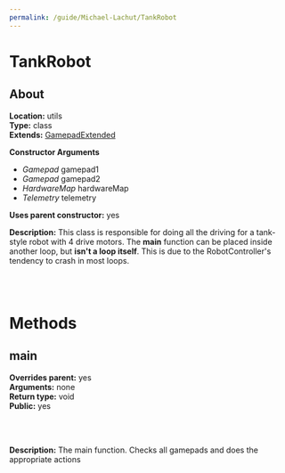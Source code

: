 ```yaml
---
permalink: /guide/Michael-Lachut/TankRobot
---
```


# TankRobot

## About

**Location:**                   utils   <br>
**Type:**                       class   <br>
**Extends:**                    [GamepadExtended](./backend/GamepadExtended)


**Constructor Arguments**
  *  _Gamepad_ gamepad1
  *  _Gamepad_ gamepad2
  *  _HardwareMap_ hardwareMap
  *  _Telemetry_ telemetry

**Uses parent constructor:**    yes

**Description:**
This class is responsible for doing all the driving for a tank-style robot with 4 drive motors. The **main** function can be placed inside another loop, but **isn't a loop itself**.
This is due to the RobotController's tendency to crash in most loops.

<br>
<br>

# Methods

## main

**Overrides parent:**           yes     <br>
**Arguments:**                  none    <br>
**Return type:**                void    <br>
**Public:**                     yes

<br>
<br>

**Description:**
The main function. Checks all gamepads and does the appropriate actions